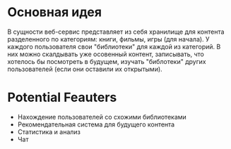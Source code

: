 # Основная идея

В сущности веб-сервис представляет из себя хранилище для контента разделенного
по категориям: книги, фильмы, игры (для начала). У каждого пользователя
свои "библиотеки" для каждой из категорий. В них можно скалдывать уже осовенный
контент, записывать, что хотелось бы посмотреть в будущем, изучать "библотеки"
других пользователей (если они оставили их открытыми).

# Potential Feauters

- Нахождение пользователей со схожими библиотеками
- Рекомендательная система для будущего контента
- Статистика и анализ
- Чат
